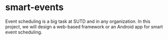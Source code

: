 # smart-events
Event scheduling is a big task at SUTD and in any organization. In this project, we will design a web-based framework or an Android app for smart event scheduling.
